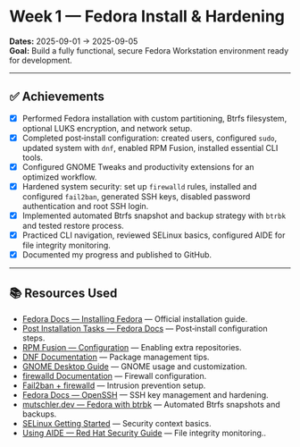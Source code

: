 # Week 1 — Fedora Install & Hardening

**Dates:** 2025-09-01 → 2025-09-05  
**Goal:** Build a fully functional, secure Fedora Workstation environment ready for development.

---

## ✅ Achievements
- [x] Performed Fedora installation with custom partitioning, Btrfs filesystem, optional LUKS encryption, and network setup.
- [x] Completed post‑install configuration: created users, configured `sudo`, updated system with `dnf`, enabled RPM Fusion, installed essential CLI tools.
- [x] Configured GNOME Tweaks and productivity extensions for an optimized workflow.
- [x] Hardened system security: set up `firewalld` rules, installed and configured `fail2ban`, generated SSH keys, disabled password authentication and root SSH login.
- [x] Implemented automated Btrfs snapshot and backup strategy with `btrbk` and tested restore process.
- [x] Practiced CLI navigation, reviewed SELinux basics, configured AIDE for file integrity monitoring.
- [x] Documented my progress and published to GitHub.

---

## 📚 Resources Used
- [Fedora Docs — Installing Fedora](https://docs.fedoraproject.org/en-US/fedora/latest/getting-started/) — Official installation guide.
- [Post Installation Tasks — Fedora Docs](https://docs.fedoraproject.org/en-US/fedora-server/installation/postinstallation-tasks/) — Post‑install configuration steps.
- [RPM Fusion — Configuration](https://rpmfusion.org/Configuration) — Enabling extra repositories.
- [DNF Documentation](https://dnf.readthedocs.io/en/latest/) — Package management tips.
- [GNOME Desktop Guide](https://docs.fedoraproject.org/en-US/quick-docs/getting-started-guide/#_gnome) — GNOME usage and customization.
- [firewalld Documentation](https://firewalld.org/documentation/) — Firewall configuration.
- [Fail2ban + firewalld](https://fedoramagazine.org/protect-your-system-with-fail2ban-and-firewalld-blacklists/) — Intrusion prevention setup.
- [Fedora Docs — OpenSSH](https://docs.fedoraproject.org/en-US/infra/sysadmin_guide/sshaccess/#_using_openssh) — SSH key management and hardening.
- [mutschler.dev — Fedora with btrbk](https://mutschler.dev/linux/fedora-btrfs-35/) — Automated Btrfs snapshots and backups.
- [SELinux Getting Started](https://docs.fedoraproject.org/en-US/quick-docs/selinux-getting-started/) — Security context basics.
- [Using AIDE — Red Hat Security Guide](https://docs.redhat.com/en/documentation/red_hat_enterprise_linux/7/html/security_guide/sec-using-aide) — File integrity monitoring..
